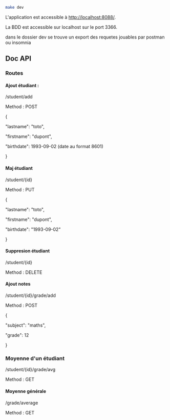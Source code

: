 ```bash
make dev
```

L'application est accessible à [http://localhost:8088/](http://localhost:8088/).

La BDD est accessible sur localhost sur le port 3366.

dans le dossier dev se trouve un export des requetes jouables par postman ou insomnia 



## Doc API 


### Routes

#### Ajout étudiant :

/student/add

Method : POST

{

"lastname": "toto",

"firstname": "dupont",

"birthdate": 1993-09-02 (date au format 8601)

}
#### Maj étudiant
/student/{id}

Method : PUT

{

"lastname": "toto",

"firstname": "dupont",

"birthdate": "1993-09-02"


}
#### Suppresion étudiant
/student/{id}

Method : DELETE

#### Ajout notes
/student/{id}/grade/add

Method : POST

{

"subject": "maths",

"grade": 12

}
### Moyenne d'un étudiant
/student/{id}/grade/avg

Method : GET

#### Moyenne générale 
/grade/average

Method : GET
